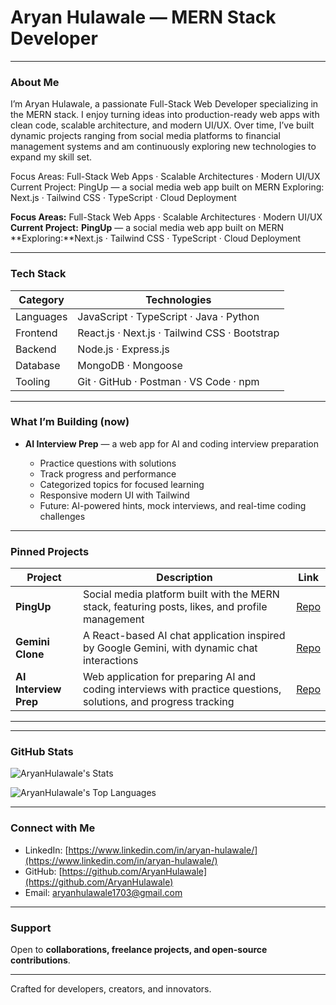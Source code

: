 # Aryan Hulawale — MERN Stack Developer

---

### About Me
I’m Aryan Hulawale, a passionate Full-Stack Web Developer specializing in the MERN stack. I enjoy turning ideas into production-ready web apps with clean code, scalable architecture, and modern UI/UX. Over time, I’ve built dynamic projects ranging from social media platforms to financial management systems and am continuously exploring new technologies to expand my skill set.

Focus Areas: Full-Stack Web Apps · Scalable Architectures · Modern UI/UX
Current Project: PingUp — a social media web app built on MERN
Exploring: Next.js · Tailwind CSS · TypeScript · Cloud Deployment

**Focus Areas:** Full-Stack Web Apps · Scalable Architectures · Modern UI/UX
**Current Project:** **PingUp** — a social media web app built on MERN
**Exploring:**Next.js · Tailwind CSS · TypeScript · Cloud Deployment

---

### Tech Stack

| Category   | Technologies                                                   |
| ---------- | -------------------------------------------------------------- |
| Languages  | JavaScript · TypeScript · Java · Python                        |
| Frontend   | React.js · Next.js · Tailwind CSS · Bootstrap                  |
| Backend    | Node.js · Express.js                                           |
| Database   | MongoDB · Mongoose                                             |
| Tooling    | Git · GitHub · Postman · VS Code · npm                         |

---

### What I’m Building (now)

* **AI Interview Prep** — a web app for AI and coding interview preparation

    * Practice questions with solutions
    * Track progress and performance
    * Categorized topics for focused learning
    * Responsive modern UI with Tailwind
    * Future: AI-powered hints, mock interviews, and real-time coding challenges

---

### Pinned Projects

| Project                   | Description                                                                                                     | Link       |
| ------------------------- | --------------------------------------------------------------------------------------------------------------- | ---------- |
| **PingUp**                | Social media platform built with the MERN stack, featuring posts, likes, and profile management                | [Repo](https://github.com/AryanHulawale/PingUp-SocialMedia) |
| **Gemini Clone**          | A React-based AI chat application inspired by Google Gemini, with dynamic chat interactions                     | [Repo](https://github.com/AryanHulawale/Gemini-Clone) |
| **AI Interview Prep**     | Web application for preparing AI and coding interviews with practice questions, solutions, and progress tracking | [Repo](https://github.com/AryanHulawale/AI-Interview-Preparation) |


---
---

### GitHub Stats

![AryanHulawale's Stats](https://github-readme-stats.vercel.app/api?username=AryanHulawale&theme=gruvbox&show_icons=true&hide_border=false&count_private=true)

![AryanHulawale's Top Languages](https://github-readme-stats.vercel.app/api/top-langs/?username=AryanHulawale&theme=gruvbox&show_icons=true&hide_border=false&layout=compact)


---

### Connect with Me

* LinkedIn: [https://www.linkedin.com/in/aryan-hulawale/](https://www.linkedin.com/in/aryan-hulawale/)  
* GitHub: [https://github.com/AryanHulawale](https://github.com/AryanHulawale)  
* Email: [aryanhulawale1703@gmail.com](mailto:aryanhulawale1703@gmail.com)  

---

### Support  

Open to **collaborations, freelance projects, and open-source contributions**.  

---

Crafted for developers, creators, and innovators.  
